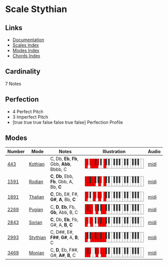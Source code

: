 # Scale Stythian

## Links

- [Documentation](index.md)
- [Scales Index](Scales.md)
- [Modes Index](Modes.md)
- [Chords Index](Chords.md)

## Cardinality

7 Notes

## Perfection

- 4 Perfect Pitch
- 3 Imperfect Pitch
- [true true true false false true false] Perfection Profile

## Modes

| Number | Mode | Notes | Illustration | Audio |
|--------|------|-------|--------------|-------|
| [443](https://ianring.com/musictheory/scales/443) | [Kothian](ModeKothian.md) | C, Db, **Eb**, **Fb**, Gbb, **Abb**, Bbbb, C | ![CNaturalKothian](ModeCNaturalKothian.png) | [midi](https://github.com/edipermadi/music/blob/main/docs/ModeCNaturalKothian.mid?raw=true) | 
| [1591](https://ianring.com/musictheory/scales/1591) | [Rodian](ModeRodian.md) | **C**, **Db**, Ebb, **Fb**, Gbb, A, Bb, **C** | ![CNaturalRodian](ModeCNaturalRodian.png) | [midi](https://github.com/edipermadi/music/blob/main/docs/ModeCNaturalRodian.mid?raw=true) | 
| [1891](https://ianring.com/musictheory/scales/1891) | [Thalian](ModeThalian.md) | **C**, Db, E#, F#, **G#**, **A**, Bb, **C** | ![CNaturalThalian](ModeCNaturalThalian.png) | [midi](https://github.com/edipermadi/music/blob/main/docs/ModeCNaturalThalian.mid?raw=true) | 
| [2269](https://ianring.com/musictheory/scales/2269) | [Pygian](ModePygian.md) | C, **D**, **Eb**, Fb, **Gb**, Abb, B, C | ![CNaturalPygian](ModeCNaturalPygian.png) | [midi](https://github.com/edipermadi/music/blob/main/docs/ModeCNaturalPygian.mid?raw=true) | 
| [2843](https://ianring.com/musictheory/scales/2843) | [Sorian](ModeSorian.md) | **C**, Db, **Eb**, Fb, G#, A, **B**, **C** | ![CNaturalSorian](ModeCNaturalSorian.png) | [midi](https://github.com/edipermadi/music/blob/main/docs/ModeCNaturalSorian.mid?raw=true) | 
| [2993](https://ianring.com/musictheory/scales/2993) | [Stythian](ModeStythian.md) | C, D##, E#, **F##**, **G#**, A, **B**, C | ![CNaturalStythian](ModeCNaturalStythian.png) | [midi](https://github.com/edipermadi/music/blob/main/docs/ModeCNaturalStythian.mid?raw=true) | 
| [3469](https://ianring.com/musictheory/scales/3469) | [Monian](ModeMonian.md) | C, **D**, Eb, F##, G#, **A#**, **B**, C | ![CNaturalMonian](ModeCNaturalMonian.png) | [midi](https://github.com/edipermadi/music/blob/main/docs/ModeCNaturalMonian.mid?raw=true) | 

